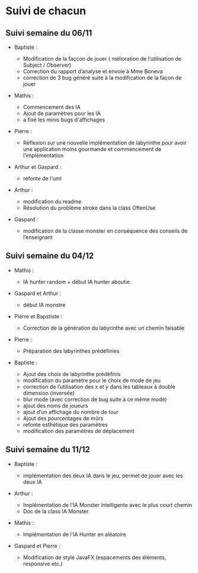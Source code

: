 # Suivi de chacun

## Suivi semaine du 06/11
- Baptiste : 
    * Modification de la façcon de jouer ( mélioration de l’utilisation de Subject / Observer)
    * Correction du rapport d’analyse et envoie à Mme Boneva
    * correction de 3 bug généré suite à la modification de la façon de jouer

- Mathis :
    * Commencement des IA
    * Ajout de paramètres pour les IA
    * a fixé les minis bugs d'affichages

- Pierre :
    * Réflexion sur une nouvelle implémentation de labyrinthe pour avoir une application moins gourmande et commencement de l’implémentation

- Arthur et Gaspard : 
    * refonte de l'uml

- Arthur : 
    * modification du readme
    * Résolution du problème stroke dans la class OftenUse

- Gaspard :
    * modification de la classe monster en conséquence des conseils de l’enseignant

## Suivi semaine du 04/12
- Mathis : 
    * IA hunter random + début IA hunter aboutie

- Gaspard et Arthur : 
    * début IA monstre

- Pierre et Bapstiste : 
    * Correction de la génération du labyrinthe avec un chemin faisable

- Pierre :
    * Préparation des labyrinthes prédéfinies

- Baptiste : 
    * Ajout des choix de labyrinthe prédéfinis
    * modification du paramètre pour le choix de mode de jeu
	* correction de l’utilisation des x et y dans les tableaux à double dimension (inversée)
	* blur mode (avec correction de bug suite à ce même mode)
	* ajout des noms de joueurs
	* ajout d’un affichage du nombre de tour
	* Ajout des pourcentages de mûrs
	* refonte esthétique des paramètres
	* modification des paramètres de déplacement

## Suivi semaine du 11/12
- Baptiste :
    * implémentation des deux IA dans le jeu, permet de jouer avec les deux IA

- Arthur : 
    * Implémentation de l'IA Monster intelligente avec le plus court chemin
    * Doc de la class IA Monster

- Mathis :
    - Implémentation de l'IA Hunter en aléatoire

- Gaspard et Pierre :
    * Modification de style JavaFX (espacements des éléments, responsive etc.)